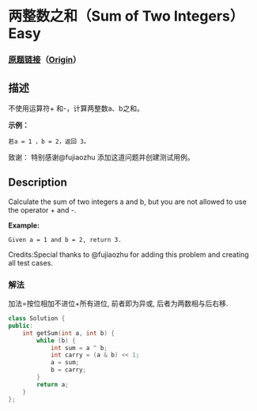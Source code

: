 # 两整数之和（Sum of Two Integers）Easy
### [原题链接](https://leetcode-cn.com/problems/sum-of-two-integers)（[Origin](https://leetcode.com/problems/sum-of-two-integers)）
## 描述
不使用运算符+ 和-，计算两整数a、b之和。

**示例：**
```
若a = 1 ，b = 2，返回 3。
```

致谢：
特别感谢@fujiaozhu 添加这道问题并创建测试用例。

## Description
Calculate the sum of two integers a and b, but you are not allowed to use the operator + and -.

**Example:**
```
Given a = 1 and b = 2, return 3.
```

Credits:Special thanks to @fujiaozhu for adding this problem and creating all test cases.


### 解法
加法=按位相加不进位+所有进位, 前者即为异或, 后者为两数相与后右移.
```c++
class Solution {
public:
    int getSum(int a, int b) {
        while (b) {
            int sum = a ^ b;
            int carry = (a & b) << 1;
            a = sum;
            b = carry;
        }
        return a;
    }
};
```